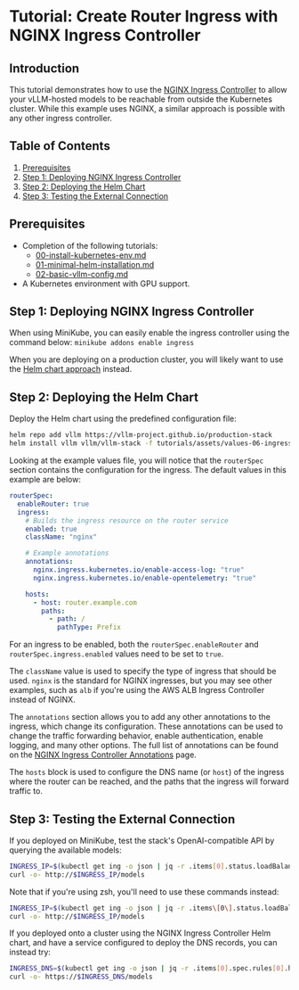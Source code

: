 # Tutorial: Create Router Ingress with NGINX Ingress Controller

## Introduction

This tutorial demonstrates how to use the [NGINX Ingress Controller](https://github.com/kubernetes/ingress-nginx) to allow your vLLM-hosted models to be reachable from outside the Kubernetes cluster. While this example uses NGINX, a similar approach is possible with any other ingress controller.

## Table of Contents

1. [Prerequisites](#prerequisites)
2. [Step 1: Deploying NGINX Ingress Controller](#step-1-deploying-nginx-ingress-controller)
3. [Step 2: Deploying the Helm Chart](#step-2-deploying-the-helm-chart)
4. [Step 3: Testing the External Connection](#step-3-testing-the-external-connection)

## Prerequisites

- Completion of the following tutorials:
  - [00-install-kubernetes-env.md](00-install-kubernetes-env.md)
  - [01-minimal-helm-installation.md](01-minimal-helm-installation.md)
  - [02-basic-vllm-config.md](02-basic-vllm-config.md)
- A Kubernetes environment with GPU support.

## Step 1: Deploying NGINX Ingress Controller

When using MiniKube, you can easily enable the ingress controller using the command below:
`minikube addons enable ingress`

When you are deploying on a production cluster, you will likely want to use the [Helm chart approach](https://kubernetes.github.io/ingress-nginx/deploy/#bare-metal-clusters) instead.

## Step 2: Deploying the Helm Chart

Deploy the Helm chart using the predefined configuration file:

```bash
helm repo add vllm https://vllm-project.github.io/production-stack
helm install vllm vllm/vllm-stack -f tutorials/assets/values-06-ingress-controller.md
```

Looking at the example values file, you will notice that the `routerSpec` section contains the configuration for the ingress. The default values in this example are below:

```yaml
routerSpec:
  enableRouter: true
  ingress:
    # Builds the ingress resource on the router service
    enabled: true
    className: "nginx"

    # Example annotations
    annotations:
      nginx.ingress.kubernetes.io/enable-access-log: "true"
      nginx.ingress.kubernetes.io/enable-opentelemetry: "true"

    hosts:
      - host: router.example.com
        paths:
          - path: /
            pathType: Prefix
```

For an ingress to be enabled, both the `routerSpec.enableRouter` and `routerSpec.ingress.enabled` values need to be set to `true`.

The `className` value is used to specify the type of ingress that should be used. `nginx` is the standard for NGINX ingresses, but you may see other examples, such as `alb` if you're using the AWS ALB Ingress Controller instead of NGINX.

The `annotations` section allows you to add any other annotations to the ingress, which change its configuration. These annotations can be used to change the traffic forwarding behavior, enable authentication, enable logging, and many other options. The full list of annotations can be found on the [NGINX Ingress Controller Annotations](https://kubernetes.github.io/ingress-nginx/user-guide/nginx-configuration/annotations) page.

The `hosts` block is used to configure the DNS name (or `host`) of the ingress where the router can be reached, and the paths that the ingress will forward traffic to.

## Step 3: Testing the External Connection

If you deployed on MiniKube, test the stack's OpenAI-compatible API by querying the available models:

```bash
INGRESS_IP=$(kubectl get ing -o json | jq -r .items[0].status.loadBalancer.ingress[0].ip)
curl -o- http://$INGRESS_IP/models
```

Note that if you're using zsh, you'll need to use these commands instead:

```zsh
INGRESS_IP=$(kubectl get ing -o json | jq -r .items\[0\].status.loadBalancer.ingress\[0\].ip)
curl -o- http://$INGRESS_IP/models
```

If you deployed onto a cluster using the NGINX Ingress Controller Helm chart, and have a service configured to deploy the DNS records, you can instead try:

```bash
INGRESS_DNS=$(kubectl get ing -o json | jq -r .items[0].spec.rules[0].host)
curl -o- https://$INGRESS_DNS/models
```
